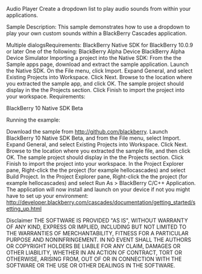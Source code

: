 Audio Player
Create a dropdown list to play audio sounds from within your applications. 

Sample Description:
This sample demonstrates how to use a dropdown to play your own custom sounds within a BlackBerry Cascades application.



Multiple dialogsRequirements:
BlackBerry Native SDK for BlackBerry 10.0.9 or later
One of the following:
BlackBerry Alpha Device
BlackBerry Alpha Device Simulator
Importing a project into the Native SDK:
From the the Sample apps page, download and extract the sample application.
Launch the Native SDK.
On the File menu, click Import.
Expand General, and select Existing Projects into Workspace. Click Next.
Browse to the location where you extracted the sample app, and click OK. The sample project should display in the the Projects section.
Click Finish to import the project into your workspace.
Requirements:

BlackBerry 10 Native SDK Beta

Running the example:

Download the sample from http://github.com/blackberry.
Launch BlackBerry 10 Native SDK Beta, and from the File menu, select Import.
Expand General, and select Existing Projects into Workspace. Click Next.
Browse to the location where you extracted the sample file, and then click OK.
The sample project should display in the the Projects section. Click Finish to import the project into your workspace.
In the Project Explorer pane, Right-click the the project (for example hellocascades) and select Build Project.
In the Project Explorer pane, Right-click the the project (for example hellocascades) and select Run As > BlackBerry C/C++ Application.
The application will now install and launch on your device if not you might have to set up your environment: http://developer.blackberry.com/cascades/documentation/getting_started/setting_up.html

Disclaimer THE SOFTWARE IS PROVIDED "AS IS", WITHOUT WARRANTY OF ANY KIND, EXPRESS OR IMPLIED, INCLUDING BUT NOT LIMITED TO THE WARRANTIES OF MERCHANTABILITY, FITNESS FOR A PARTICULAR PURPOSE AND NONINFRINGEMENT. IN NO EVENT SHALL THE AUTHORS OR COPYRIGHT HOLDERS BE LIABLE FOR ANY CLAIM, DAMAGES OR OTHER LIABILITY, WHETHER IN AN ACTION OF CONTRACT, TORT OR OTHERWISE, ARISING FROM, OUT OF OR IN CONNECTION WITH THE SOFTWARE OR THE USE OR OTHER DEALINGS IN THE SOFTWARE.

